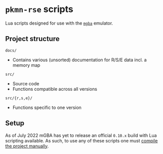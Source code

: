 # `pkmn-rse` scripts

Lua scripts designed for use with the [`mgba`](https://github.com/mgba-emu/mgba) emulator.

## Project structure

`docs/`
- Contains various (unsorted) documentation for R/S/E data incl. a memory map

`src/`
- Source code
- Functions compatible across all versions

`src/{r,s,e}/`
- Functions specific to one version

## Setup

As of July 2022 mGBA has yet to release an official `0.10.x` build with Lua scripting available.
As such, to use any of these scripts one must [compile the project manually](https://github.com/mgba-emu/mgba#compiling).

